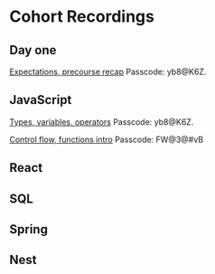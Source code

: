 # Cohort Recordings

## Day one

[Expectations, precourse recap](https://opustalentsolutions.zoom.us/rec/share/Sdw_T9OvduRzGMh5F4tKh4RNOAcCHlPpdExFQrVAbL60qzLpec5RjUpGmmGIczHb.oASfPETZSj-_EK0u)
Passcode: yb8@K6Z.

## JavaScript

[Types, variables, operators](https://opustalentsolutions.zoom.us/rec/share/Sdw_T9OvduRzGMh5F4tKh4RNOAcCHlPpdExFQrVAbL60qzLpec5RjUpGmmGIczHb.oASfPETZSj-_EK0u)
Passcode: yb8@K6Z.

[Control flow, functions intro](https://opustalentsolutions.zoom.us/rec/share/5Rj9ZY2LExxs6gJDWZUsH1FH8YZ-jqNwRS9sW4-nLhmYed82KDrQXYWdbs8wYDdC.LY39GSyDcnzJatfJ)
Passcode: FW@3@#vB

## React

## SQL

## Spring

## Nest
